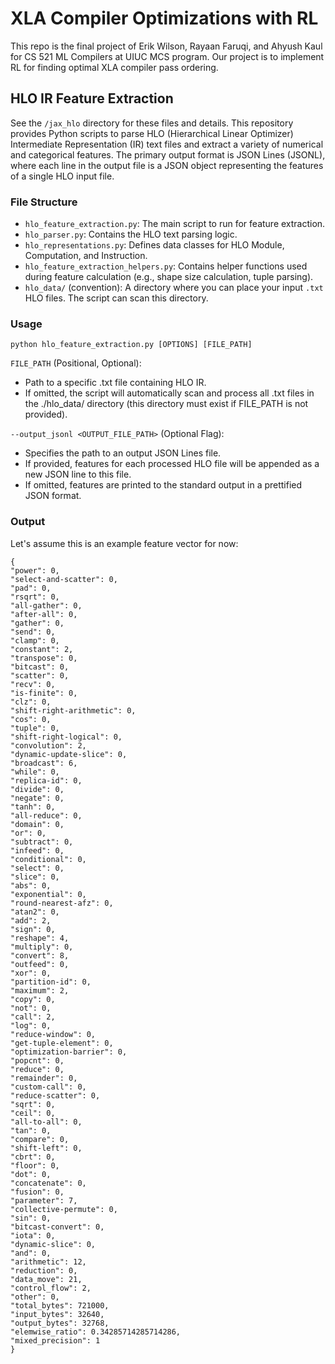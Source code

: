 # XLA Compiler Optimizations with RL

This repo is the final project of Erik Wilson, Rayaan Faruqi, and Ahyush Kaul for CS 521 ML Compilers at UIUC MCS program. Our project is to implement RL for finding optimal XLA compiler pass ordering.

## HLO IR Feature Extraction

See the `/jax_hlo` directory for these files and details. This repository provides Python scripts to parse HLO (Hierarchical Linear Optimizer) Intermediate Representation (IR) text files and extract a variety of numerical and categorical features. The primary output format is JSON Lines (JSONL), where each line in the output file is a JSON object representing the features of a single HLO input file.

### File Structure

- `hlo_feature_extraction.py`: The main script to run for feature extraction.
- `hlo_parser.py`: Contains the HLO text parsing logic.
- `hlo_representations.py`: Defines data classes for HLO Module, Computation, and Instruction.
- `hlo_feature_extraction_helpers.py`: Contains helper functions used during feature calculation (e.g., shape size calculation, tuple parsing).
- `hlo_data/` (convention): A directory where you can place your input `.txt` HLO files. The script can scan this directory.

### Usage

`python hlo_feature_extraction.py [OPTIONS] [FILE_PATH]`

`FILE_PATH` (Positional, Optional):

- Path to a specific .txt file containing HLO IR.
- If omitted, the script will automatically scan and process all .txt files in the ./hlo_data/ directory (this directory must exist if FILE_PATH is not provided).

`--output_jsonl <OUTPUT_FILE_PATH>` (Optional Flag):

- Specifies the path to an output JSON Lines file.
- If provided, features for each processed HLO file will be appended as a new JSON line to this file.
- If omitted, features are printed to the standard output in a prettified JSON format.

### Output

Let's assume this is an example feature vector for now:
```
{
"power": 0,
"select-and-scatter": 0,
"pad": 0,
"rsqrt": 0,
"all-gather": 0,
"after-all": 0,
"gather": 0,
"send": 0,
"clamp": 0,
"constant": 2,
"transpose": 0,
"bitcast": 0,
"scatter": 0,
"recv": 0,
"is-finite": 0,
"clz": 0,
"shift-right-arithmetic": 0,
"cos": 0,
"tuple": 0,
"shift-right-logical": 0,
"convolution": 2,
"dynamic-update-slice": 0,
"broadcast": 6,
"while": 0,
"replica-id": 0,
"divide": 0,
"negate": 0,
"tanh": 0,
"all-reduce": 0,
"domain": 0,
"or": 0,
"subtract": 0,
"infeed": 0,
"conditional": 0,
"select": 0,
"slice": 0,
"abs": 0,
"exponential": 0,
"round-nearest-afz": 0,
"atan2": 0,
"add": 2,
"sign": 0,
"reshape": 4,
"multiply": 0,
"convert": 8,
"outfeed": 0,
"xor": 0,
"partition-id": 0,
"maximum": 2,
"copy": 0,
"not": 0,
"call": 2,
"log": 0,
"reduce-window": 0,
"get-tuple-element": 0,
"optimization-barrier": 0,
"popcnt": 0,
"reduce": 0,
"remainder": 0,
"custom-call": 0,
"reduce-scatter": 0,
"sqrt": 0,
"ceil": 0,
"all-to-all": 0,
"tan": 0,
"compare": 0,
"shift-left": 0,
"cbrt": 0,
"floor": 0,
"dot": 0,
"concatenate": 0,
"fusion": 0,
"parameter": 7,
"collective-permute": 0,
"sin": 0,
"bitcast-convert": 0,
"iota": 0,
"dynamic-slice": 0,
"and": 0,
"arithmetic": 12,
"reduction": 0,
"data_move": 21,
"control_flow": 2,
"other": 0,
"total_bytes": 721000,
"input_bytes": 32640,
"output_bytes": 32768,
"elemwise_ratio": 0.34285714285714286,
"mixed_precision": 1
}
```
